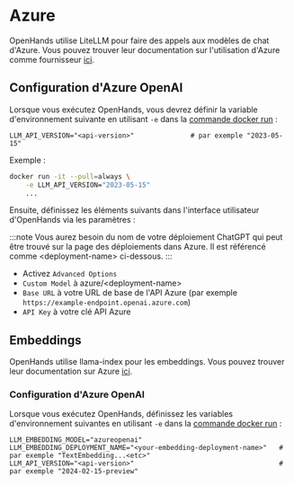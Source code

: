 

# Azure

OpenHands utilise LiteLLM pour faire des appels aux modèles de chat d'Azure. Vous pouvez trouver leur documentation sur l'utilisation d'Azure comme fournisseur [ici](https://docs.litellm.ai/docs/providers/azure).

## Configuration d'Azure OpenAI

Lorsque vous exécutez OpenHands, vous devrez définir la variable d'environnement suivante en utilisant `-e` dans la
[commande docker run](/modules/usage/installation#start-the-app) :

```
LLM_API_VERSION="<api-version>"              # par exemple "2023-05-15"
```

Exemple :
```bash
docker run -it --pull=always \
    -e LLM_API_VERSION="2023-05-15"
    ...
```

Ensuite, définissez les éléments suivants dans l'interface utilisateur d'OpenHands via les paramètres :

:::note
Vous aurez besoin du nom de votre déploiement ChatGPT qui peut être trouvé sur la page des déploiements dans Azure. Il est référencé comme
&lt;deployment-name&gt; ci-dessous.
:::

* Activez `Advanced Options`
* `Custom Model` à azure/&lt;deployment-name&gt;
* `Base URL` à votre URL de base de l'API Azure (par exemple `https://example-endpoint.openai.azure.com`)
* `API Key` à votre clé API Azure

## Embeddings

OpenHands utilise llama-index pour les embeddings. Vous pouvez trouver leur documentation sur Azure [ici](https://docs.llamaindex.ai/en/stable/api_reference/embeddings/azure_openai/).

### Configuration d'Azure OpenAI

Lorsque vous exécutez OpenHands, définissez les variables d'environnement suivantes en utilisant `-e` dans la
[commande docker run](/modules/usage/installation#start-the-app) :

```
LLM_EMBEDDING_MODEL="azureopenai"
LLM_EMBEDDING_DEPLOYMENT_NAME="<your-embedding-deployment-name>"   # par exemple "TextEmbedding...<etc>"
LLM_API_VERSION="<api-version>"                                    # par exemple "2024-02-15-preview"
```
